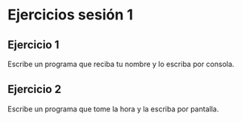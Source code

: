 # Ejercicios sesión 1

## Ejercicio 1

Escribe un programa que reciba tu nombre y lo escriba por consola.

## Ejercicio 2

Escribe un programa que tome la hora y la escriba por pantalla.